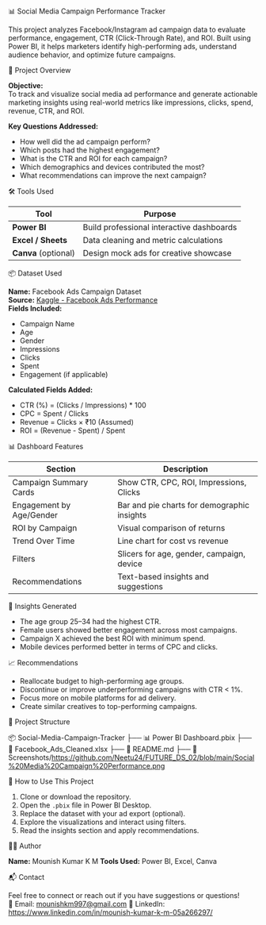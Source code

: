  📊 Social Media Campaign Performance Tracker

This project analyzes Facebook/Instagram ad campaign data to evaluate performance, engagement, CTR (Click-Through Rate), and ROI. Built using Power BI, it helps marketers identify high-performing ads, understand audience behavior, and optimize future campaigns.

📁 Project Overview

**Objective:**  
To track and visualize social media ad performance and generate actionable marketing insights using real-world metrics like impressions, clicks, spend, revenue, CTR, and ROI.

**Key Questions Addressed:**
- How well did the ad campaign perform?
- Which posts had the highest engagement?
- What is the CTR and ROI for each campaign?
- Which demographics and devices contributed the most?
- What recommendations can improve the next campaign?

🛠 Tools Used

| Tool              | Purpose                                 |
|-------------------|------------------------------------------|
| **Power BI**      | Build professional interactive dashboards |
| **Excel / Sheets**| Data cleaning and metric calculations     |
| **Canva** (optional) | Design mock ads for creative showcase |

📦 Dataset Used

**Name:** Facebook Ads Campaign Dataset  
**Source:** [Kaggle - Facebook Ads Performance](https://www.kaggle.com/datasets/sbhatti/facebook-ad-campaign)  
**Fields Included:**
- Campaign Name  
- Age  
- Gender  
- Impressions  
- Clicks  
- Spent  
- Engagement (if applicable)

**Calculated Fields Added:**
- CTR (%) = (Clicks / Impressions) * 100  
- CPC = Spent / Clicks  
- Revenue = Clicks × ₹10 (Assumed)  
- ROI = (Revenue - Spent) / Spent

📊 Dashboard Features

| Section                      | Description                                  |
|------------------------------|----------------------------------------------|
| Campaign Summary Cards       | Show CTR, CPC, ROI, Impressions, Clicks     |
| Engagement by Age/Gender     | Bar and pie charts for demographic insights |
| ROI by Campaign              | Visual comparison of returns                |
| Trend Over Time              | Line chart for cost vs revenue              |
| Filters                      | Slicers for age, gender, campaign, device   |
| Recommendations              | Text-based insights and suggestions         |

📌 Insights Generated

- The age group 25–34 had the highest CTR.
- Female users showed better engagement across most campaigns.
- Campaign X achieved the best ROI with minimum spend.
- Mobile devices performed better in terms of CPC and clicks.

📈 Recommendations

- Reallocate budget to high-performing age groups.
- Discontinue or improve underperforming campaigns with CTR < 1%.
- Focus more on mobile platforms for ad delivery.
- Create similar creatives to top-performing campaigns.

📁 Project Structure

📦 Social-Media-Campaign-Tracker
├── 📊 Power BI Dashboard.pbix
├── 📄 Facebook_Ads_Cleaned.xlsx
├── 📃 README.md
├── 📸 Screenshots/https://github.com/Neetu24/FUTURE_DS_02/blob/main/Social%20Media%20Campaign%20Performance.png

📌 How to Use This Project

1. Clone or download the repository.
2. Open the `.pbix` file in Power BI Desktop.
3. Replace the dataset with your ad export (optional).
4. Explore the visualizations and interact using filters.
5. Read the insights section and apply recommendations.

🙋‍♀️ Author

**Name:** Mounish Kumar K M
**Tools Used:** Power BI, Excel, Canva  

📬 Contact

Feel free to connect or reach out if you have suggestions or questions!  
📧 Email: mounishkm997@gmail.com
📱 LinkedIn: https://www.linkedin.com/in/mounish-kumar-k-m-05a266297/
